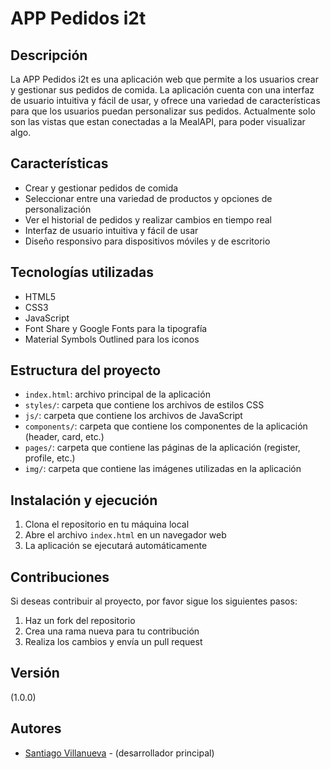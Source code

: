 # APP Pedidos i2t

## Descripción

La APP Pedidos i2t es una aplicación web que permite a los usuarios crear y gestionar sus pedidos de comida. La aplicación cuenta con una interfaz de usuario intuitiva y fácil de usar, y ofrece una variedad de características para que los usuarios puedan personalizar sus pedidos.
Actualmente solo son las vistas que estan conectadas a la MealAPI, para poder visualizar algo.

## Características

* Crear y gestionar pedidos de comida
* Seleccionar entre una variedad de productos y opciones de personalización
* Ver el historial de pedidos y realizar cambios en tiempo real
* Interfaz de usuario intuitiva y fácil de usar
* Diseño responsivo para dispositivos móviles y de escritorio

## Tecnologías utilizadas

* HTML5
* CSS3
* JavaScript
* Font Share y Google Fonts para la tipografía
* Material Symbols Outlined para los iconos

## Estructura del proyecto

* `index.html`: archivo principal de la aplicación
* `styles/`: carpeta que contiene los archivos de estilos CSS
* `js/`: carpeta que contiene los archivos de JavaScript
* `components/`: carpeta que contiene los componentes de la aplicación (header, card, etc.)
* `pages/`: carpeta que contiene las páginas de la aplicación (register, profile, etc.)
* `img/`: carpeta que contiene las imágenes utilizadas en la aplicación

## Instalación y ejecución

1. Clona el repositorio en tu máquina local
2. Abre el archivo `index.html` en un navegador web
3. La aplicación se ejecutará automáticamente

## Contribuciones

Si deseas contribuir al proyecto, por favor sigue los siguientes pasos:

1. Haz un fork del repositorio
2. Crea una rama nueva para tu contribución
3. Realiza los cambios y envía un pull request

## Versión
(1.0.0)

## Autores

* [Santiago Villanueva](https://github.com/savillanuevaGH) - (desarrollador principal)
